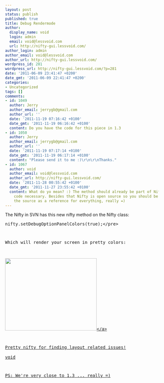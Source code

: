 ```yaml
---
layout: post
status: publish
published: true
title: Debug Rendermode
author:
  display_name: void
  login: admin
  email: void@lessvoid.com
  url: http://nifty-gui.lessvoid.com/
author_login: admin
author_email: void@lessvoid.com
author_url: http://nifty-gui.lessvoid.com/
wordpress_id: 281
wordpress_url: http://nifty-gui.lessvoid.com/?p=281
date: '2011-06-09 23:41:47 +0200'
date_gmt: '2011-06-09 22:41:47 +0200'
categories:
- Uncategorized
tags: []
comments:
- id: 1049
  author: Jerry
  author_email: jerrygb@gmail.com
  author_url: ''
  date: '2011-11-19 07:16:42 +0100'
  date_gmt: '2011-11-19 06:16:42 +0100'
  content: Do you have the code for this piece in 1.3
- id: 1050
  author: Jerry
  author_email: jerrygb@gmail.com
  author_url: ''
  date: '2011-11-19 07:17:14 +0100'
  date_gmt: '2011-11-19 06:17:14 +0100'
  content: "Please send it to me :)\r\n\r\nThanks."
- id: 1067
  author: void
  author_email: void@lessvoid.com
  author_url: http://nifty-gui.lessvoid.com/
  date: '2011-11-28 00:55:42 +0100'
  date_gmt: '2011-11-27 23:55:42 +0100'
  content: What do yo mean? :) The method should already be part of Nifty 1.3. No
    code necessary. Besides that Nifty is open source so you should be able to use
    the source as a reference for everything, really =)
---
```

<p>The Nifty in SVN has this new nifty method on the Nifty class:</p>
<pre class="brush:java">nifty.setDebugOptionPanelColors(true);<&#47;pre></p>
<p>Which will render your screen in pretty colors:</p>
<p><a href="http:&#47;&#47;nifty-gui.lessvoid.com&#47;wp-content&#47;2011&#47;06&#47;Bildschirmfoto-2011-06-10-um-00.31.56.png"><img class="aligncenter size-medium wp-image-282" title="Panel Debug Mode" src="http:&#47;&#47;nifty-gui.lessvoid.com&#47;wp-content&#47;2011&#47;06&#47;Bildschirmfoto-2011-06-10-um-00.31.56-300x236.png" alt="" width="300" height="236" &#47;><&#47;a></p>
<p>Pretty nifty for finding layout related issues!<br />
void</p>
<p>PS: We're very close to 1.3 ... really =)</p>
